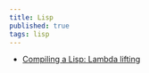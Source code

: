 ```yaml
---
title: Lisp
published: true
tags: lisp
---
```

- [Compiling a Lisp: Lambda lifting](https://news.ycombinator.com/item?id=44858892)
